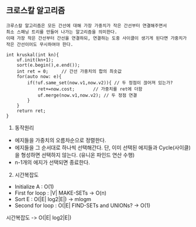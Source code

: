 ## 크로스칼 알고리즘

    크루스칼 알고리즘은 모든 간선에 대해 가장 가중치가 작은 간선부터 연결해주면서 
    최소 스패닝 트리를 만들어 나가는 알고리즘을 의미한다. 
    이때 가장 작은 간선부터 간선을 연결하되, 연결하는 도중 사이클이 생기게 된다면 가중치가 작은 간선이어도 무시하여야 한다.



```
int kruskal(int kn){
    uf.init(kn+1);
    sort(e.begin(),e.end());
    int ret = 0;     // 간선 가중치의 합의 최솟값
    for(auto now: e){
        if(!uf.same_set(now.v1,now.v2)){ // 두 정점이 끊어져 있는가?
            ret+=now.cost;       // 가중치를 ret에 더함
            uf.merge(now.v1,now.v2); // 두 정점 연결
        }
    }
    return ret;
}

```

 1. 동작원리

- 에지들을 가중치의 오름차순으로 정렬한다.
- 에지들을 그 순서대로 하나씩 선택해간다. 단, 이미 선택된 에지들과 Cycle(사이클)을 형성하면 선택하지 않는다. (유니온 파인드 연산 수행)
- n-1개의 에지가 선택되면 종료한다.


2. 시간복잡도
- Initialize A : O(1)
- First for loop : |V| MAKE-SETs -> O(n)
- Sort E : O(|E| log2|E|) -> mlogm
- Second for loop : O(|E| FIND-SETs and UNIONs? -> O(1)

시간복잡도 -> O(|E| log2|E|)

